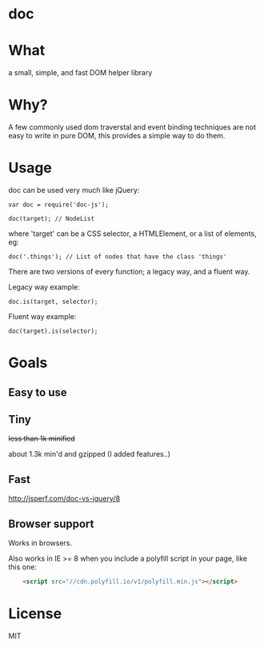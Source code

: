 # doc

# What #

a small, simple, and fast DOM helper library

# Why? #

A few commonly used dom traverstal and event binding techniques are not easy to write in pure DOM, this provides a simple way to do them.

# Usage #

doc can be used very much like jQuery:

    var doc = require('doc-js');

    doc(target); // NodeList

where 'target' can be a CSS selector, a HTMLElement, or a list of elements, eg:

    doc('.things'); // List of nodes that have the class 'things'


There are two versions of every function; a legacy way, and a fluent way.

Legacy way example:

    doc.is(target, selector);

Fluent way example:

    doc(target).is(selector);

# Goals #

## Easy to use ##

## Tiny ##

~~less than 1k minified~~

about 1.3k min'd and gzipped (I added features..)

## Fast ##

http://jsperf.com/doc-vs-jquery/8

## Browser support

Works in browsers.

Also works in IE >= 8 when you include a polyfill script in your page, like this one: 

```html
    <script src="//cdn.polyfill.io/v1/polyfill.min.js"></script>
```

# License #

MIT
